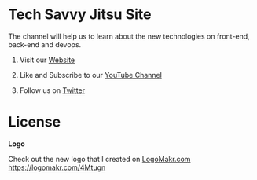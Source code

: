 # Tech Savvy Jitsu Site

The channel will help us to learn about the new technologies on front-end, back-end and devops.

1. Visit our [Website](https://heuristic-jepsen-714902.netlify.com/#/)

2. Like and Subscribe to our [YouTube Channel](https://www.youtube.com/channel/UCQHsDMLPAkQhXx26ofphqYQ)

3. Follow us on [Twitter](https://twitter.com/techsavvyjitsu)

# License

**Logo**

Check out the new logo that I created on <a href="http://logomakr.com" title="Logo Makr">LogoMakr.com</a> https://logomakr.com/4Mtugn